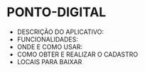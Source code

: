 # PONTO-DIGITAL


 - DESCRIÇÃO DO APLICATIVO:
 - FUNCIONALIDADES:
 - ONDE E COMO USAR:
 - COMO OBTER E REALIZAR O CADASTRO
 - LOCAIS PARA BAIXAR
